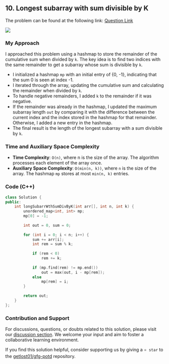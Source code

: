 ## 10. Longest subarray with sum divisible by K
The problem can be found at the following link: [Question Link](https://www.geeksforgeeks.org/problems/longest-subarray-with-sum-divisible-by-k1259/1)

![](https://badgen.net/badge/Level/Medium/yellow)

### My Approach
I approached this problem using a hashmap to store the remainder of the cumulative sum when divided by `k`. The key idea is to find two indices with the same remainder to get a subarray whose sum is divisible by `k`.
- I initialized a hashmap `mp` with an initial entry of {0, -1}, indicating that the sum 0 is seen at index -1.
- I iterated through the array, updating the cumulative sum and calculating the remainder when divided by `k`.
- To handle negative remainders, I added `k` to the remainder if it was negative.
- If the remainder was already in the hashmap, I updated the maximum subarray length `out` by comparing it with the difference between the current index and the index stored in the hashmap for that remainder. Otherwise, I added a new entry in the hashmap.
- The final result is the length of the longest subarray with a sum divisible by `k`.

### Time and Auxiliary Space Complexity
- **Time Complexity**: `O(n)`, where n is the size of the array. The algorithm processes each element of the array once.
- **Auxiliary Space Complexity**: `O(min(n, k))`, where `n` is the size of the array. The hashmap `mp` stores at most `min(n, k)` entries.

### Code (C++)
```cpp
class Solution {
public:
    int longSubarrWthSumDivByK(int arr[], int n, int k) {
        unordered_map<int, int> mp;
        mp[0] = -1;
        
        int out = 0, sum = 0;
        
        for (int i = 0; i < n; i++) {
            sum += arr[i];
            int rem = sum % k;
            
            if (rem < 0)
                rem += k;
            
            if (mp.find(rem) != mp.end())
                out = max(out, i - mp[rem]);
            else
                mp[rem] = i;
        }
        
        return out;
    }
};
```

### Contribution and Support
For discussions, questions, or doubts related to this solution, please visit our [discussion section](https://github.com/getlost01/gfg-potd/discussions). We welcome your input and aim to foster a collaborative learning environment.

If you find this solution helpful, consider supporting us by giving a `⭐ star` to the [getlost01/gfg-potd](https://github.com/getlost01/gfg-potd) repository.